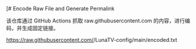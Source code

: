 [# Encode Raw File and Generate Permalink

该仓库通过 GitHub Actions 抓取 raw.githubusercontent.com 的内容，进行编码，并生成固定链接。


https://raw.githubusercontent.com/<username>/LunaTV-config/main/encoded.txt
